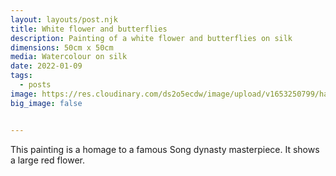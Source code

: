 ```yaml
---
layout: layouts/post.njk
title: White flower and butterflies
description: Painting of a white flower and butterflies on silk
dimensions: 50cm x 50cm
media: Watercolour on silk
date: 2022-01-09
tags:
  - posts
image: https://res.cloudinary.com/ds2o5ecdw/image/upload/v1653250799/han_min/flowerandbutterfly.jpg
big_image: false


---
```


This painting is a homage to a famous Song dynasty masterpiece. It shows a large red flower. 